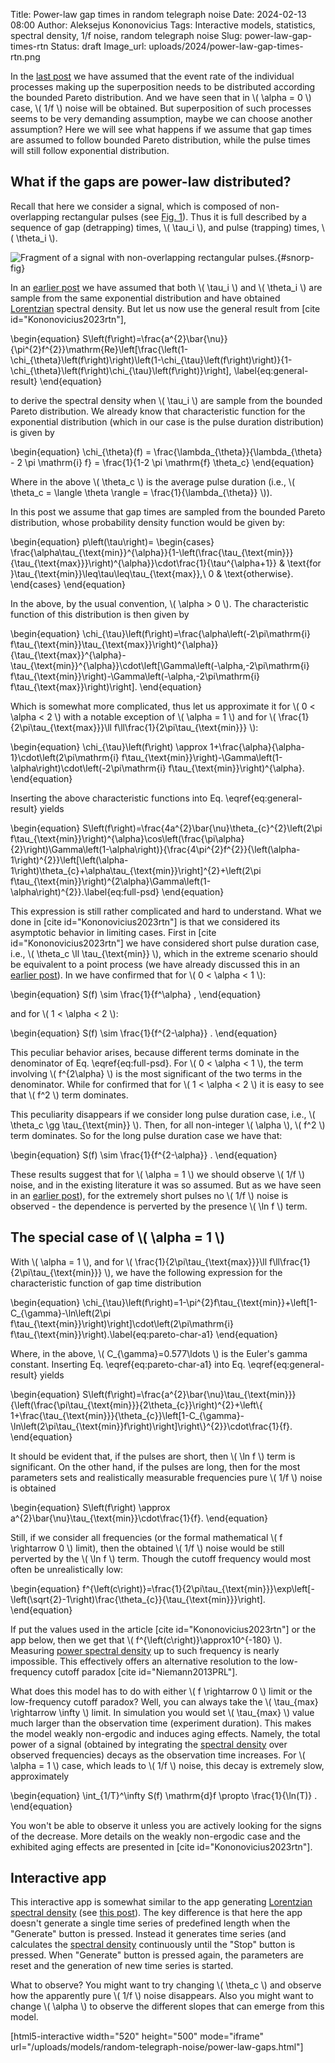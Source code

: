 Title: Power-law gap times in random telegraph noise
Date: 2024-02-13 08:00
Author: Aleksejus Kononovicius
Tags: Interactive models, statistics, spectral density, 1/f noise, random telegraph noise
Slug: power-law-gap-times-rtn
Status: draft
Image_url: uploads/2024/power-law-gap-times-rtn.png

In the [last
post]({filename}/articles/2024/superposition-of-lorentzians-with-fixed-height.md)
we have assumed that the event rate of the individual processes making up
the superposition needs to be distributed according the bounded Pareto
distribution. And we have seen that in \\\( \alpha = 0 \\\) case,
\\\( 1/f \\\) noise will be obtained. But superposition of such processes
seems to be very demanding assumption, maybe we can choose another
assumption? Here we will see what happens if we assume that gap times are
assumed to follow bounded Pareto distribution, while the pulse times will
still follow exponential distribution.
<!--more-->

## What if the gaps are power-law distributed?

Recall that here we consider a signal, which is composed of non-overlapping
rectangular pulses (see [Fig. 1](#snorp-fig)). Thus it is full described by
a sequence of gap (detrapping) times, \\\( \tau\_i \\\), and pulse
(trapping) times, \\\( \theta\_i \\\).

![Fragment of a signal with non-overlapping rectangular
pulses.]({static}/uploads/2023/noise-generated-by-single-charge-carrier-sample-rtn.png
"Fragment of a signal with non-overlapping rectangular pulses."){#snorp-fig}

In an [earlier
post]({filename}/articles/2023/noise-generated-by-single-charge-carrier.md)
we have assumed that both \\\( \tau\_i \\\) and \\\( \theta\_i \\\) are
sample from the same exponential distribution and have obtained
[Lorentzian](/tag/lorentzian/) spectral density.
But let us now use the general result from [cite id="Kononovicius2023rtn"],

\begin{equation}
S\left(f\right)=\frac{a^{2}\bar{\nu}}{\pi^{2}f^{2}}\mathrm{Re}\left[\frac{\left(1-\chi\_{\theta}\left(f\right)\right)\left(1-\chi\_{\tau}\left(f\right)\right)}{1-\chi\_{\theta}\left(f\right)\chi\_{\tau}\left(f\right)}\right], \label{eq:general-result}
\end{equation}

to derive the spectral density when \\\( \tau\_i \\\) are sample from the
bounded Pareto distribution. We already know that characteristic function
for the exponential distribution (which in our case is the pulse duration
distribution) is given by

\begin{equation}
\chi\_{\theta}(f) = \frac{\lambda\_{\theta}}{\lambda\_{\theta} - 2 \pi \mathrm{i} f}
    = \frac{1}{1-2 \pi \mathrm{f} \theta\_c}
\end{equation}

Where in the above \\\( \theta\_c \\\) is the average pulse duration (i.e.,
\\\( \theta\_c = \langle \theta \rangle = \frac{1}{\lambda\_{\theta}} \\\)).

In this post we assume that gap times are sampled from the bounded Pareto
distribution, whose probability density function would be given by:

\begin{equation}
p\left(\tau\right)=
    \begin{cases}
        \frac{\alpha\tau\_{\text{min}}^{\alpha}}{1-\left(\frac{\tau\_{\text{min}}}{\tau\_{\text{max}}}\right)^{\alpha}}\cdot\frac{1}{\tau^{\alpha+1}} & \text{for }\tau\_{\text{min}}\leq\tau\leq\tau\_{\text{max}},\\
        0 & \text{otherwise}.
    \end{cases}
\end{equation}

In the above, by the usual convention, \\\( \alpha > 0 \\\). The characteristic function of 
this distribution is then given by

\begin{equation}
\chi\_{\tau}\left(f\right)=\frac{\alpha\left(-2\pi\mathrm{i} f\tau\_{\text{min}}\tau\_{\text{max}}\right)^{\alpha}}{\tau\_{\text{max}}^{\alpha}-\tau\_{\text{min}}^{\alpha}}\cdot\left[\Gamma\left(-\alpha,-2\pi\mathrm{i} f\tau\_{\text{min}}\right)-\Gamma\left(-\alpha,-2\pi\mathrm{i} f\tau\_{\text{max}}\right)\right].
\end{equation}

Which is somewhat more complicated, thus let us approximate it for \\\( 0 <
\alpha < 2 \\\) with a notable exception of \\\( \alpha = 1 \\\) and for
\\\( \frac{1}{2\pi\tau\_{\text{max}}}\ll f\ll\frac{1}{2\pi\tau\_{\text{min}}}
\\\):

\begin{equation}
\chi\_{\tau}\left(f\right) \approx 1+\frac{\alpha}{\alpha-1}\cdot\left(2\pi\mathrm{i} f\tau\_{\text{min}}\right)-\Gamma\left(1-\alpha\right)\cdot\left(-2\pi\mathrm{i} f\tau\_{\text{min}}\right)^{\alpha}.
\end{equation}

Inserting the above characteristic functions into Eq. \eqref{eq:general-result} yields

\begin{equation}
S\left(f\right)=\frac{4a^{2}\bar{\nu}\theta\_{c}^{2}\left(2\pi f\tau\_{\text{min}}\right)^{\alpha}\cos\left(\frac{\pi\alpha}{2}\right)\Gamma\left(1-\alpha\right)}{\frac{4\pi^{2}f^{2}}{\left(\alpha-1\right)^{2}}\left[\left(\alpha-1\right)\theta\_{c}+\alpha\tau\_{\text{min}}\right]^{2}+\left(2\pi f\tau\_{\text{min}}\right)^{2\alpha}\Gamma\left(1-\alpha\right)^{2}}.\label{eq:full-psd}
\end{equation}

This expression is still rather complicated and hard to understand. What we
done in [cite id="Kononovicius2023rtn"] is that we considered its asymptotic
behavior in limiting cases. First in [cite id="Kononovicius2023rtn"] we have
considered short pulse duration case, i.e., \\\( \theta\_c \ll
\tau\_{\text{min}} \\\), which in the extreme scenario should be equivalent
to a point process (we have already discussed this in an [earlier
post]({filename}/articles/2023/point-process-psd-power-law.md)). In we have
confirmed that for \\\( 0 < \alpha < 1 \\\):

\begin{equation}
S(f) \sim \frac{1}{f^\alpha} ,
\end{equation}

and for \\\( 1 < \alpha < 2 \\\):

\begin{equation}
S(f) \sim \frac{1}{f^{2-\alpha}} .
\end{equation}

This peculiar behavior arises, because different terms dominate in the
denominator of Eq. \eqref{eq:full-psd}. For \\\( 0 < \alpha < 1 \\\), the
term involving \\\( f^{2\alpha} \\\) is the most significant of the two
terms in the denominator. While for confirmed that for \\\( 1 < \alpha < 2
\\\) it is easy to see that \\\( f^2 \\\) term dominates.

This peculiarity disappears if we consider long pulse duration case, i.e.,
\\\( \theta\_c \gg \tau\_{\text{min}} \\\). Then, for all non-integer \\\(
\alpha \\\), \\\( f^2 \\\) term dominates. So for the long pulse duration
case we have that:

\begin{equation}
S(f) \sim \frac{1}{f^{2-\alpha}} .
\end{equation}

These results suggest that for \\\( \alpha = 1 \\\) we should observe \\\(
1/f \\\) noise, and in the existing literature it was so assumed. But as we
have seen in an [earlier
post]({filename}/articles/2023/point-process-psd-power-law.md)), for the
extremely short pulses no \\\( 1/f \\\) noise is observed - the dependence
is perverted by the presence \\\( \ln f \\\) term.

## The special case of \\\( \alpha = 1 \\\)

With \\\( \alpha = 1 \\\), and for 
\\\( \frac{1}{2\pi\tau\_{\text{max}}}\ll f\ll\frac{1}{2\pi\tau\_{\text{min}}}
\\\), we have the following expression for the characteristic function of
gap time distribution

\begin{equation}
\chi\_{\tau}\left(f\right)=1-\pi^{2}f\tau\_{\text{min}}+\left[1-C\_{\gamma}-\ln\left(2\pi f\tau\_{\text{min}}\right)\right]\cdot\left(2\pi\mathrm{i} f\tau\_{\text{min}}\right).\label{eq:pareto-char-a1}
\end{equation}

Where, in the above, \\\( C\_{\gamma}=0.577\ldots \\\) is the Euler's gamma
constant. Inserting Eq. \eqref{eq:pareto-char-a1} into Eq.
\eqref{eq:general-result} yields

\begin{equation}
S\left(f\right)=\frac{a^{2}\bar{\nu}\tau\_{\text{min}}}{\left(\frac{\pi\tau\_{\text{min}}}{2\theta\_{c}}\right)^{2}+\left\\\{ 1+\frac{\tau\_{\text{min}}}{\theta\_{c}}\left[1-C\_{\gamma}-\ln\left(2\pi\tau\_{\text{min}}f\right)\right]\right\\\}^{2}}\cdot\frac{1}{f}.
\end{equation}

It should be evident that, if the pulses are short, then \\\( \ln f \\\)
term is significant. On the other hand, if the pulses are long, then for the
most parameters sets and realistically measurable frequencies pure
\\\( 1/f \\\) noise is obtained

\begin{equation}
S\left(f\right) \approx a^{2}\bar{\nu}\tau\_{\text{min}}\cdot\frac{1}{f}.
\end{equation}

Still, if we consider all frequencies (or the formal mathematical \\\( f
\rightarrow 0 \\\) limit), then the obtained \\\( 1/f \\\) noise would be
still perverted by the \\\( \ln f \\\) term. Though the cutoff frequency
would most often be unrealistically low:

\begin{equation}
f^{\left(c\right)}=\frac{1}{2\pi\tau\_{\text{min}}}\exp\left[-\left(\sqrt{2}-1\right)\frac{\theta\_{c}}{\tau\_{\text{min}}}\right].
\end{equation}

If put the values used in the article [cite id="Kononovicius2023rtn"] or the
app below, then we get that \\\( f^{\left(c\right)}\approx10^{-180} \\\).
Measuring [power spectral density](/tag/spectral-density/) up to such
frequency is nearly impossible. This effectively offers an alternative
resolution to the low-frequency cutoff paradox [cite id="Niemann2013PRL"].

What does this model has to do with either \\\( f \rightarrow 0 \\\) limit
or the low-frequency cutoff paradox? Well, you can always take the \\\(
\tau\_{max} \rightarrow \infty \\\) limit. In simulation you would set \\\(
\tau\_{max} \\\) value much larger than the observation time (experiment
duration). This makes the model weakly non-ergodic and induces aging
effects. Namely, the total power of a signal (obtained by integrating the
[spectral density](/tag/spectral-density/) over observed frequencies) decays
as the observation time increases. For \\\( \alpha = 1 \\\) case, which
leads to \\\( 1/f \\\) noise, this decay is extremely slow, approximately

\begin{equation}
\int\_{1/T}^\infty S(f) \mathrm{d}f \propto \frac{1}{\ln(T)} .
\end{equation}

You won't be able to observe it unless you are actively looking for the
signs of the decrease. More details on the weakly non-ergodic case and the
exhibited aging effects are presented in [cite id="Kononovicius2023rtn"].

## Interactive app

This interactive app is somewhat similar to the app generating
[Lorentzian](/tag/lorentzian/) [spectral density](/tag/spectral-density/)
(see [this
post]({filename}/articles/2023/noise-generated-by-single-charge-carrier.md)).
The key difference is that here the app doesn't generate a single time
series of predefined length when the "Generate" button is pressed. Instead
it generates time series (and calculates the [spectral
density](/tag/spectral-density/) continuously until the "Stop" button is
pressed. When "Generate" button is pressed again, the parameters are reset
and the generation of new time series is started.

What to observe? You might want to try changing \\\( \theta\_c \\\) and
observe how the apparently pure \\\( 1/f \\\) noise disappears. Also you
might want to change \\\( \alpha \\\) to observe the different slopes that
can emerge from this model.

[html5-interactive width="520" height="500" mode="iframe"
url="/uploads/models/random-telegraph-noise/power-law-gaps.html"]

